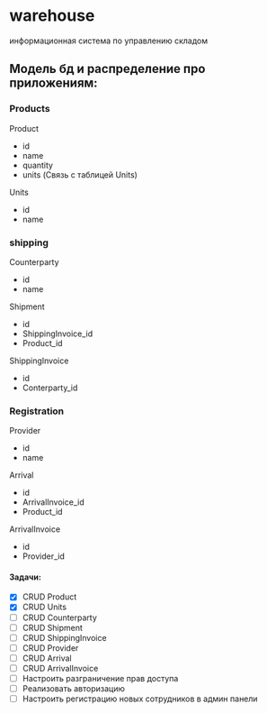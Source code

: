 # warehouse
информационная система по управлению складом

## Модель бд и распределение про приложениям:

### Products
Product
- id
- name
- quantity
- units (Связь с таблицей Units)

Units
- id
- name

### shipping
Сounterparty
- id
- name

Shipment
- id
- ShippingInvoice_id
- Product_id

ShippingInvoice
- id
- Conterparty_id

### Registration
Provider
- id
- name

Arrival
- id
- ArrivalInvoice_id
- Product_id

ArrivalInvoice
- id
- Provider_id


#### Задачи:
- [x] CRUD Product
- [x] CRUD Units
- [ ] CRUD Сounterparty
- [ ] CRUD Shipment
- [ ] CRUD ShippingInvoice
- [ ] CRUD Provider
- [ ] CRUD Arrival
- [ ] CRUD ArrivalInvoice
- [ ] Настроить разграничение прав доступа
- [ ] Реализовать авторизацию
- [ ] Настроить регистрацию новых сотрудников в админ панели